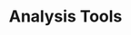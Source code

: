 ---
# -------------------------- #
#          PAGE INFO         #
# -------------------------- #

title: Analysis Tools
permalink: /analysis-tools/
redirect_from: /analysis-integrations/
keywords: analysis, analysis integration, analytics, analyze stitch data, layer, analysis tool, visualization tool, sql, query stitch data
summary: "Stitch gives you the ability to consolidate and optimize your data, but if you want to do some exploring, you’ll need an additional visualization or middleware tool."

layout: general
toc: true
feedback: false

level: "category"

key: "analysis-tools"


# -------------------------- #
#       HOME PAGE DATA       #
# -------------------------- #

## Used to display info on the home page as a category tile

icon: "analytics"
display-title: "Analysis tools"
display-summary: "Interact with your Stitch-replicated data using an additional analysis tool."
weight: 7

# -------------------------- #
#        CONTENT DATA        #
# -------------------------- #

featured:

  - name: "Amazon Quicksight"
    id: "amazon-quicksight"
    url: https://aws.amazon.com/quicksight/
    pricing: "Proprietary"
    tutorial: https://www.stitchdata.com/blog/tutorial-using-redshift-and-amazon-quicksight-to-deliver-business-analytics

  - name: "Metabase"
    id: "metabase"
    url: https://www.metabase.com/
    pricing: "Proprietary"
    tutorial: https://www.stitchdata.com/blog/tutorial-metabase-with-data-warehouse-for-analytics

  - name: "Google Data Studio"
    id: "google-data-studio"
    url: https://datastudio.google.com/
    pricing: "Proprietary"
    tutorial: https://www.stitchdata.com/blog/tutorial-using-google-data-studio-with-bigquery-and-stitch

  - name: "PowerBI"
    id: "powerbi"
    url: https://powerbi.microsoft.com/
    pricing: "Proprietary"
    tutorial: https://www.stitchdata.com/blog/tutorial-using-power-bi-with-your-data-warehouse-for-analytics-2

  - name: "Tableau"
    id: "tableau"
    url: https://www.tableau.com/
    pricing: "Proprietary"
    tutorial: https://www.stitchdata.com/blog/tutorial-connecting-tableau-to-your-data-warehouse-for-analytics

  - name: "Chart.io"
    id: "chartio"
    url: https://chartio.com/?utm_source=stitch&utm_medium=documentation&utm_campaign=stitch+partner+referral
    pricing: "Proprietary"
    tutorial: https://www.stitchdata.com/blog/tutorial-using-chartio-with-a-data-warehouse-for-business-analytics

  - name: "Mode"
    id: "mode-analytics"
    url: https://www.modeanalytics.com/
    pricing: "Proprietary"
    tutorial: https://www.stitchdata.com/blog/tutorial-how-to-use-mode-with-a-data-warehouse-for-analytics

  - name: "Alterxy"
    id: "alteryx"
    url: https://www.alteryx.com/
    pricing: "Proprietary"
    tutorial: https://www.stitchdata.com/blog/tutorial-alteryx-designer-with-stitch

analytics:

  - name: "Domo"
    id: "domo"
    url: https://www.domo.com/
    pricing: "Proprietary"

  - name: "Sisense"
    id: "sisense"
    url: https://www.sisense.com/
    pricing: "Proprietary"

  - name: "Knime"
    id: "knime"
    url: https://www.knime.com/
    pricing: "Open Source"

  - name: "Superset"
    id: "superset"
    url: https://superset.incubator.apache.org/
    pricing: "Open Source"

  - name: "Highcharts"
    id: "highcharts"
    url: https://www.highcharts.com/
    pricing: "Open Source"

  - name: "Grafana"
    id: "grafana"
    url: https://grafana.com/
    pricing: "Open Source"

  - name: "Qlik"
    id: "qlik"
    url: https://www.qlik.com/us
    pricing: "Proprietary"

  - name: "Plotly"
    id: "plotly"
    url: https://plot.ly/
    pricing: "Proprietary"

  - name: "Shiny"
    id: "shiny"
    url: https://shiny.rstudio.com/
    pricing: "Proprietary"

  - name: "Looker"
    id: "looker"
    url: http://www.looker.com/
    pricing: "Proprietary"
    partner: true

  - name: "Indicative"
    id: "indicative"
    url: https://indicative.com/
    pricing: "Proprietary"
    partner: true

  - name: "Redash"
    id: "redash"
    url: https://redash.io/
    pricing: "Free & Proprietary"
    partner: true

  - name: "Cluvio"
    id: "cluvio"
    url: https://www.cluvio.com/?utm_source=stitch&utm_medium=partner+page&utm_campaign=stitch+partner+referral
    pricing: "Proprietary"
    partner: true 

  - name: "Trifacta"
    id: "trifacta"
    url: https://www.trifacta.com/
    pricing: "Proprietary"
    partner: true

sql:
  - name: "SQL Workbench"
    url: http://www.sql-workbench.net/
    pricing: "Free"
    supports: |
      [Most JDBC-compliant databases](http://www.sql-workbench.eu/databases.html){:target="new"}
    webapp: false
    operating-system: "Windows, OS X"

  - name: "Postico"
    url: https://eggerapps.at/postico/
    pricing: "Free & Proprietary"
    supports: "PostgreSQL-based databases"
    webapp: false
    operating-system: "OS X"

  - name: "SQuirreL"
    url: http://squirrel-sql.sourceforge.net/
    pricing: "Open Source"
    supports: "Any JDBC-compliant database"
    webapp: false
    operating-system: "Windows, OS X"

  - name: "DBeaver"
    url: http://dbeaver.jkiss.org/
    pricing: "Open Source"
    supports: |
      [Many popular databases](https://dbeaver.io/docs/features/#Supported_databases_and_platforms){:target="new"}
    webapp: false
    operating-system: "Windows, OS X"

  - name: "Aginity Workbench for Redshift"
    url: http://www.aginity.com/workbench/redshift/
    pricing: "Free & Proprietary"
    supports: "Amazon Redshift"
    webapp: false
    operating-system: "Windows"

  - name: "Navicat"
    url: http://navicat.com/products/navicat-for-postgresql
    pricing: "Proprietary"
    supports: "PostgreSQL databases"
    webapp: false
    operating-system: "Windows, OS X"

  - name: "RazorSQL"
    url: http://razorsql.com/features/redshift_database_query_tool.html
    pricing: "Proprietary"
    supports: "Amazon Redshift"
    webapp: false
    operating-system: "Windows, OS X"

  - name: "JackDB"
    url: https://www.jackdb.com/
    pricing: "Proprietary"
    supports: |
      [Many popular databases](https://www.jackdb.com/data-sources){:target="new"}
    webapp: true
    operating-system: "Windows, OS X"

  - name: "DataGrip"
    url: https://www.jetbrains.com/dbe/
    pricing: "Proprietary"
    supports: |
      [Many popular databases](https://www.jetbrains.com/datagrip/features/){:target="new"}
    webapp: false
    operating-system: "Windows, OS X"

  - name: "Aqua Data Studio"
    url: http://www.aquafold.com/dbspecific/amazon_redshift_client.html
    pricing: "Proprietary"
    supports: "Amazon Redshift"
    webapp: false
    operating-system: "Windows, OS X"
    
  - name: "SeekWell"
    url: https://www.seekwell.io/
    pricing: "Free & Proprietary"
    supports: "Many popular databases"
    webapp: true
    operating-system: "Windows, OS X"

data-science:
  - name: "Amazon Machine Learning"
    url: https://aws.amazon.com/machine-learning/
    pricing: "Proprietary"
    webapp: true
    operating-system: "Windows, OS X"

  - name: "Dato"
    url: https://dato.com/
    pricing: "Free & Proprietary"
    webapp: false
    operating-system: "Windows, OS X"

  - name: "Julia"
    url: http://julialang.org/
    pricing: "Open Source"
    webapp: false
    operating-system: "Windows, OS X"

  - name: "Jupyter"
    url: https://jupyter.org/
    pricing: "Open Source"
    webapp: true
    operating-system: "Windows, OS X"

  - name: "MATLAB"
    url: http://www.mathworks.com/products/matlab/
    pricing: "Proprietary"
    webapp: false
    operating-system: "Windows, OS X"

  - name: "R"
    url: https://www.r-project.org/
    pricing: "Open Source"
    webapp: false
    operating-system: "Windows, OS X"

  - name: "Scala"
    url: https://eggerapps.at/pgcommander/
    pricing: "Open Source"
    webapp: false
    operating-system: "Windows, OS X"

display-table: |
  {% assign attributes = "Name|Pricing|Web app|OS" | split:"|" %}

  <table id="[LIST]" class="attribute-list">
  <tr>
  {% for attribute in attributes %}
  {% if forloop.first == true %}
  <td class="attribute-name">
  {% else %}
  <td>
  {% endif %}

  <strong>{{ attribute }}</strong>
  </td>
  {% endfor %}
  </tr>

  {% assign [LIST] = page.[LIST] | sort:"name" %}
  {% for tool in [LIST] %}
  <tr>

  <td class="attribute-name" markdown="span">
  [{{ tool.name }}]({{ tool.url }})
  </td>
  
  <td valign="top">
  {{ tool.pricing }}
  </td>
  
  <td valign="top">
  {% case tool.webapp %}
  {% when true %}
  {{ supported }}
  {% when false %}
  {{ not-supported }}
  {% endcase %}
  </td>
  
  <td valign="top">
  {{ tool.operating-system }}
  </td>
  </tr>
  
  {% endfor %}

  </table>


# -------------------------- #
#      CONTENT SECTIONS      #
# -------------------------- #

intro: |
  {% include misc/data-files.html %}
  {% include misc/icons.html %}

  Stitch gives you the ability to consolidate and optimize your data, but if you want to do some exploring, you'll need an additional visualization or middle ware tool.

  <img src="{{ site.baseurl }}/images/analysis-tools/analysis-tools-diagram.svg" alt="Using Stitch with analysis tools">

  Whether you want to create visual analyses or run SQL queries, Stitch is compatible with a broad range of tools - from business intelligence platforms to SQL editors to data science tools.

sections:
  - title: "Analytics tools"
    anchor: "analytics-tools"
    content: |
      Stitch consolidates your data for use in the best-in-class tools for business intelligence and visualization. These tools will enable you to take a deep-dive into your data and visualize the results.

      <h3>Tutorials</h3>
      <p>On the Stitch blog, we walk you through how to use your Stitch data with each of the following tools:<p>

      <ul class="tiles two-columns">
      {% assign featured = page.featured | sort:"name" %}
      {% for tool in featured %}
          <li>
              <a href="{{ tool.url }}" target="new">
                  <img src="{{ site.baseurl }}/images/analysis-tools/{{ tool.id }}.svg" alt="{{ tool.name }}" style="height: 50px">
              </a>
              <strong>{{ tool.name }}</strong><br>
              {% if tool.tutorial %}<a class="btn-primary" style="padding: 3px 10px; white-space: normal;" href="{{tool.tutorial}}" target="_blank" title="Using Stitch and {{tool.name}}">Using Stitch with {{tool.name}} →</a>{% endif %}
          </li>
      {% endfor %}
      </ul>

      <h3>Additional analytics tools</h3>
      <p>Stitch customers also enjoy these options:</p>

      <ul class="tiles three-columns link-tiles">
      {% assign analytics = page.analytics | sort:"name" %}
      {% for tool in analytics %}
          <li>
              <a href="{{ tool.url }}" target="new" style="padding: 0 20px 10px 20px;">
                  <img src="{{ site.baseurl }}/images/analysis-tools/{{ tool.id }}.svg" alt="{{ tool.name }}" style="height: 50px">
                  <strong>{{ tool.name }}</strong>
              </a>
          </li>
      {% endfor %}
      </ul>

  - title: "SQL editors"
    anchor: "sql-editors"
    content: |
      If you want to directly query your data, you'll need a SQL editor to connect to your data warehouse.

      In addition to allowing you to use SQL to analyze your data, a SQL editor is an incredibly valuable asset when diagnosing a data discrepancy. As we'll ask you to submit the results of several SQL queries to us to help troubleshoot the discrepancy, we recommend finding one you like. We happen to like Postico here at Stitch.

      {{ page.display-table | replace:"[LIST]","sql" | flatify }}

  - title: "Data science"
    anchor: "data-science"
    content: |
      Want to use your data for something other than creating charts or queries? From machine learning to statistical modeling, this list of data science clients will get you started.

      {{ page.display-table | replace:"[LIST]","data-science" | flatify }}
---